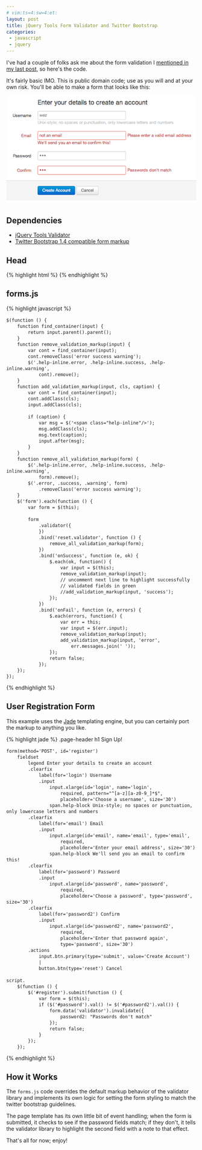 ```yaml
---
# vim:ts=4:sw=4:et:
layout: post
title: jQuery Tools Form Validator and Twitter Bootstrap
categories:
 - javascript
 - jquery
---
```


I've had a couple of folks ask me about the form validation I
[mentioned in my last
post](http://wezfurlong.org/blog/2011/dec/nodejs-first-impressions/), so
here's the code.

It's fairly basic IMO.  This is public domain code; use as you will and
at your own risk.  You'll be able to make a form that looks like this:

![Example Form](/images/bootstrap-form.png)

<!--more-->

Dependencies
------------

 * [jQuery Tools Validator](http://flowplayer.org/tools/validator/)
 * [Twitter Bootstrap 1.4 compatible
   form markup](http://twitter.github.com/bootstrap/index.html#forms)


Head
----

{% highlight html %}
    <!-- your preferred jquery -->
    <script src="jquery.js"></script>
    <!-- the jquery validator -->
    <script src="validator.js"></script>
    <!-- the twitter bootstrap -->
    <link rel="stylesheet" href="bootstrap.css">
    <!-- the javascript below -->
    <script src="forms.js"></script>
{% endhighlight %}


forms.js
--------

{% highlight javascript %}

    $(function () {
        function find_container(input) {
            return input.parent().parent();
        }
        function remove_validation_markup(input) {
            var cont = find_container(input);
            cont.removeClass('error success warning');
            $('.help-inline.error, .help-inline.success, .help-inline.warning',
                cont).remove();
        }
        function add_validation_markup(input, cls, caption) {
            var cont = find_container(input);
            cont.addClass(cls);
            input.addClass(cls);
                
            if (caption) {
                var msg = $('<span class="help-inline"/>');
                msg.addClass(cls);
                msg.text(caption);
                input.after(msg);
            }       
        }
        function remove_all_validation_markup(form) {
            $('.help-inline.error, .help-inline.success, .help-inline.warning',
                form).remove(); 
            $('.error, .success, .warning', form)
                .removeClass('error success warning');
        }               
        $('form').each(function () {
            var form = $(this);
                    
            form
                .validator({
                })
                .bind('reset.validator', function () {
                    remove_all_validation_markup(form);
                })
                .bind('onSuccess', function (e, ok) {
                    $.each(ok, function() {
                        var input = $(this);
                        remove_validation_markup(input);
                        // uncomment next line to highlight successfully
                        // validated fields in green
                        //add_validation_markup(input, 'success');
                    }); 
                })
                .bind('onFail', function (e, errors) {
                    $.each(errors, function() {
                        var err = this;
                        var input = $(err.input);
                        remove_validation_markup(input);
                        add_validation_markup(input, 'error',
                            err.messages.join(' '));
                    });
                    return false;
                });
        });
    });

{% endhighlight %}

User Registration Form
----------------------

This example uses the [Jade](https://github.com/visionmedia/jade)
templating engine, but you can certainly port the markup to anything you
like.

{% highlight jade %}
    .page-header
        h1 Sign Up!

    form(method='POST', id='register')
        fieldset
            legend Enter your details to create an account
            .clearfix
                label(for='login') Username
                .input
                    input.xlarge(id='login', name='login',
                        required, pattern="^[a-z][a-z0-9_]*$",
                        placeholder='Choose a username', size='30')
                    span.help-block Unix-style; no spaces or punctuation, only lowercase letters and numbers
            .clearfix
                label(for='email') Email
                .input
                    input.xlarge(id='email', name='email', type='email',
                        required,
                        placeholder='Enter your email address', size='30')
                    span.help-block We'll send you an email to confirm this!
            .clearfix
                label(for='password') Password
                .input
                    input.xlarge(id='password', name='password',
                        required,
                        placeholder='Choose a password', type='password', size='30')
            .clearfix
                label(for='password2') Confirm
                .input
                    input.xlarge(id='password2', name='password2',
                        required,
                        placeholder='Enter that password again',
                        type='password', size='30')
            .actions
                input.btn.primary(type='submit', value='Create Account')
                | 
                button.btn(type='reset') Cancel

    script.
        $(function () {
            $('#register').submit(function () {
                var form = $(this);
                if ($('#password').val() != $('#password2').val()) {
                    form.data('validator').invalidate({
                        password2: "Passwords don't match"
                    });
                    return false;
                }
            });
        });
{% endhighlight %}



How it Works
------------

The `forms.js` code overrides the default markup behavior of the validator library and implements its own logic for setting the form styling to match the twitter bootstrap guidelines.

The page template has its own little bit of event handling; when the form is submitted, it checks to see if the password fields match; if they don't, it tells the validator library to highlight the second field with a note to that effect.

That's all for now; enjoy!


